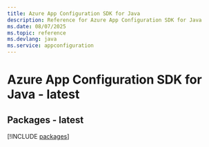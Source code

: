 ```yaml
---
title: Azure App Configuration SDK for Java
description: Reference for Azure App Configuration SDK for Java
ms.date: 08/07/2025
ms.topic: reference
ms.devlang: java
ms.service: appconfiguration
---
```

# Azure App Configuration SDK for Java - latest
## Packages - latest
[!INCLUDE [packages](app-configuration-index.md)]